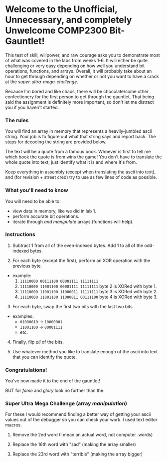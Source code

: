 # Welcome to the Unofficial, Unnecessary, and completely Unwelcome COMP2300 Bit-Gauntlet!

This test of skill, willpower, and raw courage asks you to demonstrate most of
what was covered in the labs from weeks 1-6. It will either be quite challenging
or very easy depending on how well you understand bit operations, functions, and
arrays. Overall, it will probably take about an hour to get through depending on
whether or not you want to have a crack at the *super-ultra-mega-challenge*.

Because I'm bored and like chaos, there will be chocolate/some other
confectionery for the first person to get through the gauntlet. That being said
the assignment is definitely more important, so don't let me distract you if you 
haven't started.

### The rules

You will find an array in memory that represents a heavily-jumbled ascii string.
Your job is to figure out what that string says and report back. The steps for
decoding the string are provided below.

The text will be a quote from a famous book. Whoever is first to tell me which
book the quote is from wins the game! You don't have to translate the whole
quote into text; just identify what it is and where it's from.

Keep everything in assembly (except when translating the ascii into text), and
(for revision + street cred) try to use as few lines of code as possible.

### What you'll need to know

You will need to be able to:
- view data in memory, like we did in lab 1.
- perform accurate bit operations.
- iterate through *and manipulate* arrays (functions will help).

### Instructions

1. Subtract 1 from all of the even-indexed bytes. Add 1 to all of the odd-indexed bytes.

2. For each byte (except the first), perform an XOR operation with the previous byte.
- example:
    1. `11110000 00111100 00001111 11111111`
    2. `11110000 11001100 00001111 11111111` byte 2 is XORed with byte 1.
    3. `11110000 11001100 11000011 11111111` byte 3 is XORed with byte 2.
    4. `11110000 11001100 11000011 00111100` byte 4 is XORed with byte 3.

3. For each byte, swap the first two bits with the last two bits
- examples:
    - `01000010` -> `10000001`
    - `11001100` -> `00001111`
    - etc.

4. Finally, flip *all* of the bits.

5. Use whatever method you like to translate enough of the ascii into text that you can identify the quote.

### Congratulations!

You've now made it to the end of the gauntlet!

BUT for *fame* and *glory* look no further than the:

### Super Ultra Mega Challenge (array *manipulation*)

For these I would recommend finding a better way of getting your ascii values out of the debugger so you can check your work. I used text editor macros.

1. Remove the 2nd word (I mean an actual word, not computer .words)

2. Replace the 16th word with "sad" (making the array smaller)

3. Replace the 23rd word with "terrible" (making the array bigger)
